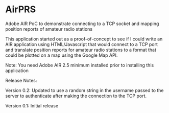 AirPRS
======

Adobe AIR PoC to demonstrate connecting to a TCP socket and mapping position reports of amateur radio stations

This application started out as a proof-of-concept to see if I could write an AIR application using HTML/Javascript that would connect to a TCP port and translate position reports for amateur radio stations to a format that could be plotted on a map using the Google Map API.

Note: You need Adobe AIR 2.5 minimum installed prior to installing this application

Release Notes:

Version 0.2:
Updated to use a random string in the username passed to the server to authenticate after making the connection to the TCP port.

Version 0.1:
Initial release